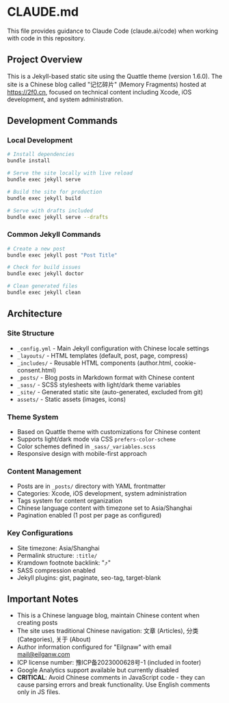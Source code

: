 # CLAUDE.md

This file provides guidance to Claude Code (claude.ai/code) when working with code in this repository.

## Project Overview

This is a Jekyll-based static site using the Quattle theme (version 1.6.0). The site is a Chinese blog called "记忆碎片" (Memory Fragments) hosted at https://2f0.cn, focused on technical content including Xcode, iOS development, and system administration.

## Development Commands

### Local Development
```bash
# Install dependencies
bundle install

# Serve the site locally with live reload
bundle exec jekyll serve

# Build the site for production
bundle exec jekyll build

# Serve with drafts included
bundle exec jekyll serve --drafts
```

### Common Jekyll Commands
```bash
# Create a new post
bundle exec jekyll post "Post Title"

# Check for build issues
bundle exec jekyll doctor

# Clean generated files
bundle exec jekyll clean
```

## Architecture

### Site Structure
- `_config.yml` - Main Jekyll configuration with Chinese locale settings
- `_layouts/` - HTML templates (default, post, page, compress)
- `_includes/` - Reusable HTML components (author.html, cookie-consent.html)
- `_posts/` - Blog posts in Markdown format with Chinese content
- `_sass/` - SCSS stylesheets with light/dark theme variables
- `_site/` - Generated static site (auto-generated, excluded from git)
- `assets/` - Static assets (images, icons)

### Theme System
- Based on Quattle theme with customizations for Chinese content
- Supports light/dark mode via CSS `prefers-color-scheme`
- Color schemes defined in `_sass/_variables.scss`
- Responsive design with mobile-first approach

### Content Management
- Posts are in `_posts/` directory with YAML frontmatter
- Categories: Xcode, iOS development, system administration
- Tags system for content organization
- Chinese language content with timezone set to Asia/Shanghai
- Pagination enabled (1 post per page as configured)

### Key Configurations
- Site timezone: Asia/Shanghai
- Permalink structure: `:title/`
- Kramdown footnote backlink: "&#10548;"
- SASS compression enabled
- Jekyll plugins: gist, paginate, seo-tag, target-blank

## Important Notes

- This is a Chinese language blog, maintain Chinese content when creating posts
- The site uses traditional Chinese navigation: 文章 (Articles), 分类 (Categories), 关于 (About)
- Author information configured for "Eilgnaw" with email mail@eilganw.com
- ICP license number: 豫ICP备2023000628号-1 (included in footer)
- Google Analytics support available but currently disabled
- **CRITICAL**: Avoid Chinese comments in JavaScript code - they can cause parsing errors and break functionality. Use English comments only in JS files.
